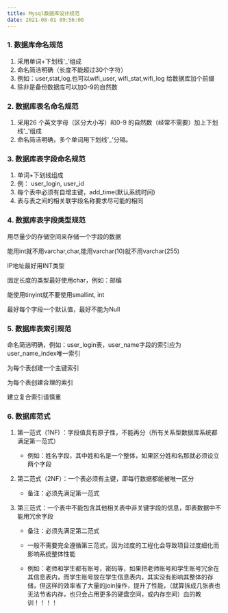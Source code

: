 ```yaml
---
title: Mysql数据库设计规范
date: 2021-08-01 09:56:00
---
```



### 1. 数据库命名规范

1. 采用单词+下划线'_'组成
2. 命名简洁明确（长度不能超过30个字符）
3. 例如：user,stat,log,也可以wifi_user, wifi_stat,wifi_log 给数据库加个前缀
4. 除非是备份数据库可以加0-9的自然数

### 2. 数据库表名命名规范

1. 采用26 个英文字母（区分大小写）和0-9 的自然数（经常不需要）加上下划线'_'组成
2. 命名简洁明确，多个单词用下划线'_'分隔。

### 3. 数据库表字段命名规范

1. 单词+下划线组成
2. 例： user_login, user_id
3. 每个表中必须有自增主键，add_time(默认系统时间)
4. 表与表之间的相关联字段名称要求尽可能的相同

### 4. 数据库表字段类型规范

用尽量少的存储空间来存储一个字段的数据

能用int就不用varchar,char,能用varchar(10)就不用varchar(255)

IP地址最好用INT类型

固定长度的类型最好使用char，例如：邮编

能使用tinyint就不要使用smallint, int

最好每个字段一个默认值，最好不能为Null

### 5. 数据库表索引规范

命名简洁明确，例如：user_login表，user_name字段的索引应为user_name_index唯一索引

为每个表创建一个主键索引

为每个表创建合理的索引

建立复合索引请慎重

### 6. 数据库范式

1. 第一范式（1NF) ：字段值具有原子性，不能再分（所有关系型数据库系统都满足第一范式）

   * 例如：姓名字段，其中姓和名是一个整体，如果区分姓和名那就必须设立两个字段

2. 第二范式（2NF）：一个表必须有主键，即每行数据都能被唯一区分

   * 备注：必须先满足第一范式

3. 第三范式：一个表中不能包含其他相关表中非关键字段的信息，即表数据中不能用冗余字段

   * 备注：必须先满足第二范式

   * 一般不需要完全遵循第三范式，因为过度的工程化会导致项目过度细化而影响系统整体性能

   *  例如：老师和学生都有账号，密码等，如果把老师账号和学生账号冗余在其信息表内，而学生账号放在学生信息表内，其实没有影响其整体的存储，但这样的效率省了大量的join操作，提升了性能，（就算拆成几张表也无法节省内存，也只会占用更多的硬盘空间，或内存空间）血的教训！！！！

  
